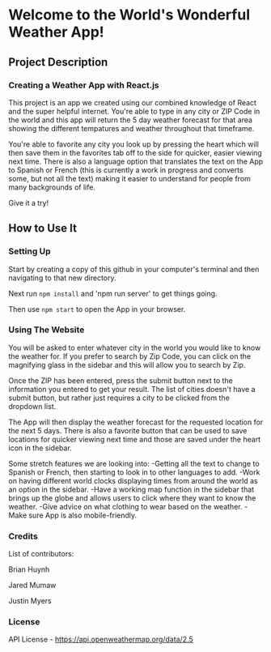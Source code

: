 # Welcome to the World's Wonderful Weather App!

## Project Description

### Creating a Weather App with React.js

This project is an app we created using our combined knowledge of React and the super helpful internet. You're able to type in any city or ZIP Code in the world and this app will return the 5 day weather forecast for that area showing the different tempatures and weather throughout that timeframe.

You're able to favorite any city you look up by pressing the heart which will then save them in the favorites tab off to the side for quicker, easier viewing next time. There is also a language option that translates the text on the App to Spanish or French (this is currently a work in progress and converts some, but not all the text) making it easier to understand for people from many backgrounds of life.

Give it a try!

## How to Use It

### Setting Up

Start by creating a copy of this github in your computer's terminal and then navigating to that new directory.

Next run `npm install` and 'npm run server' to get things going.

Then use `npm start` to open the App in your browser.

### Using The Website

You will be asked to enter whatever city in the world you would like to know the weather for. If you prefer to search by Zip Code, you can click on the magnifying glass in the sidebar and this will allow you to search by Zip.

Once the ZIP has been entered, press the submit button next to the information you entered to get your result. The list of cities doesn't have a submit button, but rather just requires a city to be clicked from the dropdown list.

The App will then display the weather forecast for the requested location for the next 5 days. There is also a favorite button that can be used to save locations for quicker viewing next time and those are saved under the heart icon in the sidebar.

Some stretch features we are looking into:
-Getting all the text to change to Spanish or French, then starting to look in to other languages to add.
-Work on having different world clocks displaying times from around the world as an option in the sidebar.
-Have a working map function in the sidebar that brings up the globe and allows users to click where they want to know the weather.
-Give advice on what clothing to wear based on the weather.
-Make sure App is also mobile-friendly.

### Credits

List of contributors:

Brian Huynh

Jared Mumaw

Justin Myers

### License

API License - https://api.openweathermap.org/data/2.5
